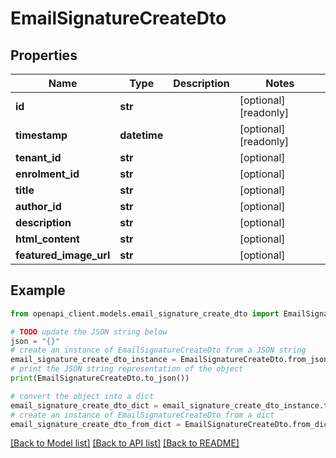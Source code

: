 # EmailSignatureCreateDto


## Properties

Name | Type | Description | Notes
------------ | ------------- | ------------- | -------------
**id** | **str** |  | [optional] [readonly] 
**timestamp** | **datetime** |  | [optional] [readonly] 
**tenant_id** | **str** |  | [optional] 
**enrolment_id** | **str** |  | [optional] 
**title** | **str** |  | [optional] 
**author_id** | **str** |  | [optional] 
**description** | **str** |  | [optional] 
**html_content** | **str** |  | [optional] 
**featured_image_url** | **str** |  | [optional] 

## Example

```python
from openapi_client.models.email_signature_create_dto import EmailSignatureCreateDto

# TODO update the JSON string below
json = "{}"
# create an instance of EmailSignatureCreateDto from a JSON string
email_signature_create_dto_instance = EmailSignatureCreateDto.from_json(json)
# print the JSON string representation of the object
print(EmailSignatureCreateDto.to_json())

# convert the object into a dict
email_signature_create_dto_dict = email_signature_create_dto_instance.to_dict()
# create an instance of EmailSignatureCreateDto from a dict
email_signature_create_dto_from_dict = EmailSignatureCreateDto.from_dict(email_signature_create_dto_dict)
```
[[Back to Model list]](../README.md#documentation-for-models) [[Back to API list]](../README.md#documentation-for-api-endpoints) [[Back to README]](../README.md)


